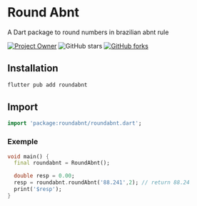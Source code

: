 # Round Abnt

A Dart package to round numbers in brazilian abnt rule

[![Project Owner](https://img.shields.io/badge/owner-sergiotucano-dd8800)](https://github.com/sergiotucano/)
![GitHub stars](https://img.shields.io/github/stars/sergiotucano/roundabnt?style=social)
[![GitHub forks](https://img.shields.io/github/forks/sergiotucano/roundabnt?style=social)](https://github.com/sergiotucano/roundabnt/fork)

## Installation

```bash
flutter pub add roundabnt
```

## Import

```dart
import 'package:roundabnt/roundabnt.dart';
```

### Exemple

```dart
void main() {
  final roundabnt = RoundAbnt();

  double resp = 0.00;
  resp = roundabnt.roundAbnt('88.241',2); // return 88.24
  print('$resp');
}
```
